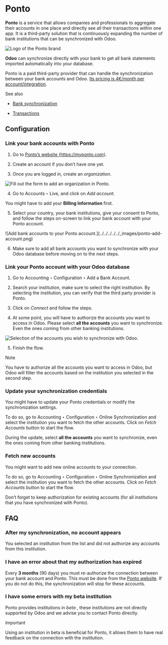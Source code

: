 # Ponto

**Ponto** is a service that allows companies and professionals to aggregate
their accounts in one place and directly see all their transactions within one
app. It is a third-party solution that is continuously expanding the number of
bank institutions that can be synchronized with Odoo.

![Logo of the Ponto brand](../../../../../_images/ponto-logo.png)

**Odoo** can synchronize directly with your bank to get all bank statements
imported automatically into your database.

Ponto is a paid third-party provider that can handle the synchronization
between your bank accounts and Odoo. [Its pricing is 4€/month per
account/integration](https://myponto.com/en#pricing).

See also

  * [Bank synchronization](../bank_synchronization.html)

  * [Transactions](../transactions.html)

## Configuration

### Link your bank accounts with Ponto

  1. Go to [Ponto’s website (https://myponto.com)](https://myponto.com).

  2. Create an account if you don’t have one yet.

  3. Once you are logged in, create an _organization_.

![Fill out the form to add an organization in
Ponto.](../../../../../_images/ponto-organization.png)

  4. Go to Accounts ‣ Live, and click on _Add account_.

You might have to add your **Billing Information** first.

  5. Select your country, your bank institutions, give your consent to Ponto, and follow the steps on-screen to link your bank account with your Ponto account.

![Add bank accounts to your Ponto account.](../../../../../_images/ponto-add-
account.png)

  6. Make sure to add all bank accounts you want to synchronize with your Odoo database before moving on to the next steps.

### Link your Ponto account with your Odoo database

  1. Go to Accounting ‣ Configuration ‣ Add a Bank Account.

  2. Search your institution, make sure to select the right institution. By selecting the institution, you can verify that the third party provider is Ponto.

  3. Click on _Connect_ and follow the steps.

  4. At some point, you will have to authorize the accounts you want to access in Odoo. Please select **all the accounts** you want to synchronize. Even the ones coming from other banking institutions.

![Selection of the accounts you wish to synchronize with
Odoo.](../../../../../_images/ponto-select-accounts.png)

  5. Finish the flow.

Note

You have to authorize all the accounts you want to access in Odoo, but Odoo
will filter the accounts based on the institution you selected in the second
step.

### Update your synchronization credentials

You might have to update your Ponto credentials or modify the synchronization
settings.

To do so, go to Accounting ‣ Configuration ‣ Online Synchronization and select
the institution you want to fetch the other accounts. Click on _Fetch
Accounts_ button to start the flow.

During the update, select **all the accounts** you want to synchronize, even
the ones coming from other banking institutions.

### Fetch new accounts

You might want to add new online accounts to your connection.

To do so, go to Accounting ‣ Configuration ‣ Online Synchronization and select
the institution you want to fetch the other accounts. Click on _Fetch
Accounts_ button to start the flow.

Don’t forget to keep authorization for existing accounts (for all institutions
that you have synchronized with Ponto).

## FAQ

### After my synchronization, no account appears

You selected an institution from the list and did not authorize any accounts
from this institution.

### I have an error about that my authorization has expired

Every **3 months** (90 days) you must re-authorize the connection between your
bank account and Ponto. This must be done from the [Ponto
website](https://myponto.com). If you do not do this, the synchronization will
stop for these accounts.

### I have some errors with my beta institution

Ponto provides institutions in _beta_ , these institutions are not directly
supported by Odoo and we advise you to contact Ponto directly.

Important

Using an institution in beta is beneficial for Ponto, it allows them to have
real feedback on the connection with the institution.

